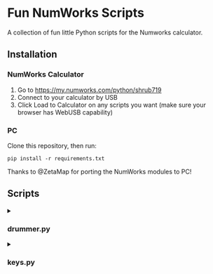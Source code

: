 # Fun NumWorks Scripts
A collection of fun little Python scripts for the Numworks calculator.  


## Installation

### NumWorks Calculator

1. Go to https://my.numworks.com/python/shrub719
1. Connect to your calculator by USB 
2. Click Load to Calculator on any scripts you want (make sure your browser has WebUSB capability)

### PC
Clone this repository, then run:
```
pip install -r requirements.txt 
```
Thanks to @ZetaMap for porting the NumWorks modules to PC!


## Scripts

<details>
<summary><h3>drummer.py</h3></summary>
Like a drummer/launchpad. <br />
Use the number keys to play the drums. Press <strong>.</strong> to change colours.
</details>

<details>
<summary><h3>keys.py</h3></summary>
Like one of those MIDI piano YouTube videos. <br />
Use the top row of numbers <code>7 8 9 ( )</code> to play the piano keys. Press <strong>EXE</strong> to change colours.

</details>
